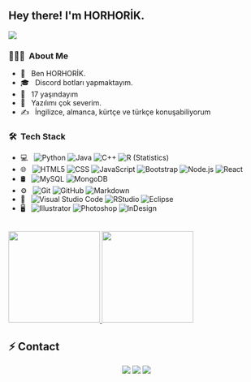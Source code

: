 <h2> Hey there! I'm HORHORİK.</h2>

<img src="https://komarev.com/ghpvc/?username=lofiwins&color=dc143c"/>

<h3> 👨🏻‍💻 &nbsp;About Me </h3>

- 🤔 &nbsp; Ben HORHORİK.
- 🎓 &nbsp; Discord botları yapmaktayım.
- 💼 &nbsp; 17 yaşındayım
- 🌱 &nbsp; Yazılımı çok severim.
- ✍️ &nbsp; İngilizce, almanca, kürtçe ve türkçe konuşabiliyorum

<h3> 🛠 &nbsp;Tech Stack</h3>

- 💻 &nbsp;
  ![Python](https://img.shields.io/badge/-Python-333333?style=flat&logo=python)
  ![Java](https://img.shields.io/badge/-Java-333333?style=flat&logo=Java&logoColor=007396)
  ![C++](https://img.shields.io/badge/-C++-333333?style=flat&logo=C%2B%2B&logoColor=00599C)
  ![R (Statistics)](https://img.shields.io/badge/-R-333333?style=flat&logo=R&logoColor=276DC3)
- 🌐 &nbsp;
  ![HTML5](https://img.shields.io/badge/-HTML5-333333?style=flat&logo=HTML5)
  ![CSS](https://img.shields.io/badge/-CSS-333333?style=flat&logo=CSS3&logoColor=1572B6)
  ![JavaScript](https://img.shields.io/badge/-JavaScript-333333?style=flat&logo=javascript)
  ![Bootstrap](https://img.shields.io/badge/-Bootstrap-333333?style=flat&logo=bootstrap&logoColor=563D7C)
  ![Node.js](https://img.shields.io/badge/-Node.js-333333?style=flat&logo=node.js)
  ![React](https://img.shields.io/badge/-React-333333?style=flat&logo=react)
- 🛢 &nbsp;
  ![MySQL](https://img.shields.io/badge/-MySQL-333333?style=flat&logo=mysql)
  ![MongoDB](https://img.shields.io/badge/-MongoDB-333333?style=flat&logo=mongodb)
- ⚙️ &nbsp;
  ![Git](https://img.shields.io/badge/-Git-333333?style=flat&logo=git)
  ![GitHub](https://img.shields.io/badge/-GitHub-333333?style=flat&logo=github)
  ![Markdown](https://img.shields.io/badge/-Markdown-333333?style=flat&logo=markdown)
- 🔧 &nbsp;
  ![Visual Studio Code](https://img.shields.io/badge/-Visual%20Studio%20Code-333333?style=flat&logo=visual-studio-code&logoColor=007ACC)
  ![RStudio](https://img.shields.io/badge/-RStudio-333333?style=flat&logo=rstudio)
  ![Eclipse](https://img.shields.io/badge/-Eclipse-333333?style=flat&logo=eclipse-ide&logoColor=2C2255)
- 🖥 &nbsp;
  ![Illustrator](https://img.shields.io/badge/-Illustrator-333333?style=flat&logo=adobe-illustrator)
  ![Photoshop](https://img.shields.io/badge/-Photoshop-333333?style=flat&logo=adobe-photoshop)
  ![InDesign](https://img.shields.io/badge/-InDesign-333333?style=flat&logo=adobe-indesign)

<br/>
<a href="https://github.com/Lofiwins">
  <img height="180em" src="https://github-readme-stats.vercel.app/api?username=selambenhorhorik&theme=dark&show_icons=true" />
  <img height="180em" src="https://github-readme-stats.vercel.app/api/top-langs/?username=selambenhorhorik&theme=dark&layout=compact" />
</a>

<br/>

## ⚡ Contact
<div align="center">
    <a href="https://discords.com/bio/p/Horhor" target="_blank"><img src="https://shields.io/badge/Theark-111111.svg?&style=for-the-badge&logo=discord"></a>
    <a href="https://github.com/selambenhorhorik" target="_blank"><img src="https://shields.io/badge/Theark-111111.svg?&style=for-the-badge&logo=github"></a>
    <a href="YAKINDA" target="_blank"><img src="https://shields.io/badge/My Discord Server-111111.svg?&style=for-the-badge"></a>
</div>
